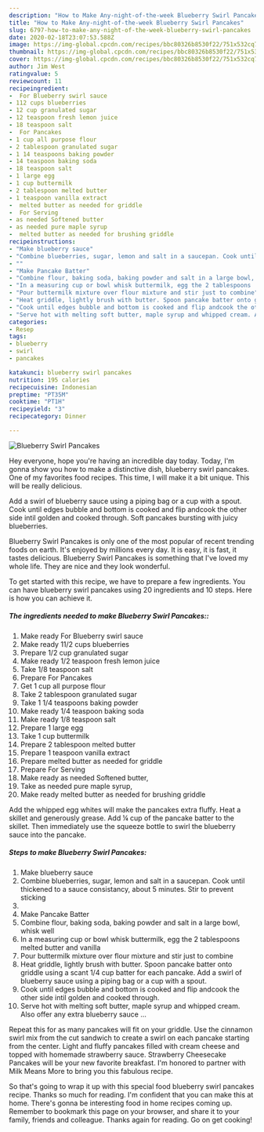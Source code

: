 ```yaml
---
description: "How to Make Any-night-of-the-week Blueberry Swirl Pancakes"
title: "How to Make Any-night-of-the-week Blueberry Swirl Pancakes"
slug: 6797-how-to-make-any-night-of-the-week-blueberry-swirl-pancakes
date: 2020-02-18T23:07:53.588Z
image: https://img-global.cpcdn.com/recipes/bbc80326b8530f22/751x532cq70/blueberry-swirl-pancakes-recipe-main-photo.jpg
thumbnail: https://img-global.cpcdn.com/recipes/bbc80326b8530f22/751x532cq70/blueberry-swirl-pancakes-recipe-main-photo.jpg
cover: https://img-global.cpcdn.com/recipes/bbc80326b8530f22/751x532cq70/blueberry-swirl-pancakes-recipe-main-photo.jpg
author: Jim West
ratingvalue: 5
reviewcount: 11
recipeingredient:
-  For Blueberry swirl sauce
- 112 cups blueberries
- 12 cup granulated sugar
- 12 teaspoon fresh lemon juice
- 18 teaspoon salt
-  For Pancakes
- 1 cup all purpose flour
- 2 tablespoon granulated sugar
- 1 14 teaspoons baking powder
- 14 teaspoon baking soda
- 18 teaspoon salt
- 1 large egg
- 1 cup buttermilk
- 2 tablespoon melted butter
- 1 teaspoon vanilla extract
-  melted butter as needed for griddle
-  For Serving
- as needed Softened butter
- as needed pure maple syrup
-  melted butter as needed for brushing griddle
recipeinstructions:
- "Make blueberry sauce"
- "Combine blueberries, sugar, lemon and salt in a saucepan. Cook until thickened to a sauce consistancy, about 5 minutes. Stir to prevent sticking"
- ""
- "Make Pancake Batter"
- "Combine flour, baking soda, baking powder and salt in a large bowl, whisk well"
- "In a measuring cup or bowl whisk buttermilk, egg the 2 tablespoons  melted butter and vanilla"
- "Pour buttermilk mixture over flour mixture and stir just to combine"
- "Heat griddle, lightly brush with butter. Spoon pancake batter onto griddle using a scant 1/4 cup batter for each pancake. Add a swirl of blueberry sauce using a piping bag or a cup with a spout."
- "Cook until edges bubble and bottom is cooked and flip andcook the other side intil golden and cooked through."
- "Serve hot with melting soft butter, maple syrup and whipped cream. Also offer any extra blueberry sauce ..."
categories:
- Resep
tags:
- blueberry
- swirl
- pancakes

katakunci: blueberry swirl pancakes
nutrition: 195 calories
recipecuisine: Indonesian
preptime: "PT35M"
cooktime: "PT1H"
recipeyield: "3"
recipecategory: Dinner

---
```



![Blueberry Swirl Pancakes](https://img-global.cpcdn.com/recipes/bbc80326b8530f22/751x532cq70/blueberry-swirl-pancakes-recipe-main-photo.jpg)

Hey everyone, hope you're having an incredible day today. Today, I'm gonna show you how to make a distinctive dish, blueberry swirl pancakes. One of my favorites food recipes. This time, I will make it a bit unique. This will be really delicious.

Add a swirl of blueberry sauce using a piping bag or a cup with a spout. Cook until edges bubble and bottom is cooked and flip andcook the other side intil golden and cooked through. Soft pancakes bursting with juicy blueberries.

Blueberry Swirl Pancakes is only one of the most popular of recent trending foods on earth. It's enjoyed by millions every day. It is easy, it is fast, it tastes delicious. Blueberry Swirl Pancakes is something that I've loved my whole life. They are nice and they look wonderful.


To get started with this recipe, we have to prepare a few ingredients. You can have blueberry swirl pancakes using 20 ingredients and 10 steps. Here is how you can achieve it.

##### The ingredients needed to make Blueberry Swirl Pancakes::

1. Make ready  For Blueberry swirl sauce
1. Make ready 11/2 cups blueberries
1. Prepare 1/2 cup granulated sugar
1. Make ready 1/2 teaspoon fresh lemon juice
1. Take 1/8 teaspoon salt
1. Prepare  For Pancakes
1. Get 1 cup all purpose flour
1. Take 2 tablespoon granulated sugar
1. Take 1 1/4 teaspoons baking powder
1. Make ready 1/4 teaspoon baking soda
1. Make ready 1/8 teaspoon salt
1. Prepare 1 large egg
1. Take 1 cup buttermilk
1. Prepare 2 tablespoon melted butter
1. Prepare 1 teaspoon vanilla extract
1. Prepare  melted butter as needed for griddle
1. Prepare  For Serving
1. Make ready as needed Softened butter,
1. Take as needed pure maple syrup,
1. Make ready  melted butter as needed for brushing griddle


Add the whipped egg whites will make the pancakes extra fluffy. Heat a skillet and generously grease. Add ¼ cup of the pancake batter to the skillet. Then immediately use the squeeze bottle to swirl the blueberry sauce into the pancake. 

##### Steps to make Blueberry Swirl Pancakes:

1. Make blueberry sauce
1. Combine blueberries, sugar, lemon and salt in a saucepan. Cook until thickened to a sauce consistancy, about 5 minutes. Stir to prevent sticking
1. 
1. Make Pancake Batter
1. Combine flour, baking soda, baking powder and salt in a large bowl, whisk well
1. In a measuring cup or bowl whisk buttermilk, egg the 2 tablespoons  melted butter and vanilla
1. Pour buttermilk mixture over flour mixture and stir just to combine
1. Heat griddle, lightly brush with butter. Spoon pancake batter onto griddle using a scant 1/4 cup batter for each pancake. Add a swirl of blueberry sauce using a piping bag or a cup with a spout.
1. Cook until edges bubble and bottom is cooked and flip andcook the other side intil golden and cooked through.
1. Serve hot with melting soft butter, maple syrup and whipped cream. Also offer any extra blueberry sauce ...


Repeat this for as many pancakes will fit on your griddle. Use the cinnamon swirl mix from the cut sandwich to create a swirl on each pancake starting from the center. Light and fluffy pancakes filled with cream cheese and topped with homemade strawberry sauce. Strawberry Cheesecake Pancakes will be your new favorite breakfast. I&#39;m honored to partner with Milk Means More to bring you this fabulous recipe. 

So that's going to wrap it up with this special food blueberry swirl pancakes recipe. Thanks so much for reading. I'm confident that you can make this at home. There's gonna be interesting food in home recipes coming up. Remember to bookmark this page on your browser, and share it to your family, friends and colleague. Thanks again for reading. Go on get cooking!

